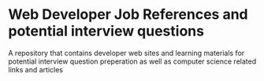 # Web Developer Job References and potential interview questions

A repository that contains developer web sites and learning materials for potential interview question preperation as well as computer science related links and articles
